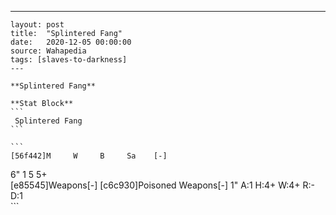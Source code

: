 ---
    layout: post
    title:  "Splintered Fang"
    date:   2020-12-05 00:00:00
    source: Wahapedia
    tags: [slaves-to-darkness]
    ---
    
    **Splintered Fang**
    
    **Stat Block**
    ```
     Splintered Fang
    ```
    
    ```
    [56f442]M     W     B     Sa    [-]
6"    1     5     5+    
[e85545]Weapons[-]
[c6c930]Poisoned Weapons[-]
1"     A:1    H:4+   W:4+   R:-    D:1   
    ```
    
    
    